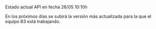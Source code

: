 Estado actual API en fecha 26/05 10:10h

En los próximos días se subirá la versión más actualizada para la que el equipo B3 está trabajando.

